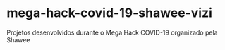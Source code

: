 # mega-hack-covid-19-shawee-vizi
Projetos desenvolvidos durante o Mega Hack COVID-19 organizado pela Shawee
